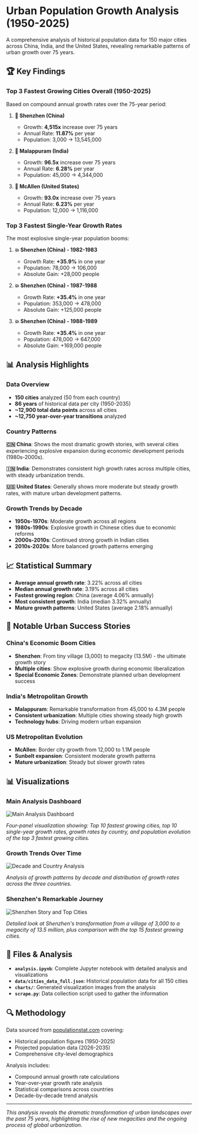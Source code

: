# Urban Population Growth Analysis (1950-2025)

A comprehensive analysis of historical population data for 150 major cities across China, India, and the United States, revealing remarkable patterns of urban growth over 75 years.

## 🏆 Key Findings

### Top 3 Fastest Growing Cities Overall (1950-2025)

Based on compound annual growth rates over the 75-year period:

1. **🥇 Shenzhen (China)**
   - Growth: **4,515x** increase over 75 years
   - Annual Rate: **11.87%** per year
   - Population: 3,000 → 13,545,000

2. **🥈 Malappuram (India)** 
   - Growth: **96.5x** increase over 75 years
   - Annual Rate: **6.28%** per year
   - Population: 45,000 → 4,344,000

3. **🥉 McAllen (United States)**
   - Growth: **93.0x** increase over 75 years
   - Annual Rate: **6.23%** per year
   - Population: 12,000 → 1,116,000

### Top 3 Fastest Single-Year Growth Rates

The most explosive single-year population booms:

1. **💥 Shenzhen (China) - 1982-1983**
   - Growth Rate: **+35.9%** in one year
   - Population: 78,000 → 106,000
   - Absolute Gain: +28,000 people

2. **💥 Shenzhen (China) - 1987-1988**
   - Growth Rate: **+35.4%** in one year  
   - Population: 353,000 → 478,000
   - Absolute Gain: +125,000 people

3. **💥 Shenzhen (China) - 1988-1989**
   - Growth Rate: **+35.4%** in one year
   - Population: 478,000 → 647,000
   - Absolute Gain: +169,000 people

## 📊 Analysis Highlights

### Data Overview
- **150 cities** analyzed (50 from each country)
- **86 years** of historical data per city (1950-2035)
- **~12,900 total data points** across all cities
- **~12,750 year-over-year transitions** analyzed

### Country Patterns

**🇨🇳 China**: Shows the most dramatic growth stories, with several cities experiencing explosive expansion during economic development periods (1980s-2000s).

**🇮🇳 India**: Demonstrates consistent high growth rates across multiple cities, with steady urbanization trends.

**🇺🇸 United States**: Generally shows more moderate but steady growth rates, with mature urban development patterns.

### Growth Trends by Decade
- **1950s-1970s**: Moderate growth across all regions
- **1980s-1990s**: Explosive growth in Chinese cities due to economic reforms
- **2000s-2010s**: Continued strong growth in Indian cities
- **2010s-2020s**: More balanced growth patterns emerging

## 📈 Statistical Summary

- **Average annual growth rate**: 3.22% across all cities
- **Median annual growth rate**: 3.19% across all cities
- **Fastest growing region**: China (average 4.06% annually)
- **Most consistent growth**: India (median 3.32% annually)
- **Mature growth patterns**: United States (average 2.18% annually)

## 🌆 Notable Urban Success Stories

### China's Economic Boom Cities
- **Shenzhen**: From tiny village (3,000) to megacity (13.5M) - the ultimate growth story
- **Multiple cities**: Show explosive growth during economic liberalization
- **Special Economic Zones**: Demonstrate planned urban development success

### India's Metropolitan Growth
- **Malappuram**: Remarkable transformation from 45,000 to 4.3M people
- **Consistent urbanization**: Multiple cities showing steady high growth
- **Technology hubs**: Driving modern urban expansion

### US Metropolitan Evolution
- **McAllen**: Border city growth from 12,000 to 1.1M people
- **Sunbelt expansion**: Consistent moderate growth patterns
- **Mature urbanization**: Steady but slower growth rates

## 📊 Visualizations

### Main Analysis Dashboard
![Main Analysis Dashboard](charts/main_analysis_dashboard.png)

*Four-panel visualization showing: Top 10 fastest growing cities, top 10 single-year growth rates, growth rates by country, and population evolution of the top 3 fastest growing cities.*

### Growth Trends Over Time
![Decade and Country Analysis](charts/decade_and_country_analysis.png)

*Analysis of growth patterns by decade and distribution of growth rates across the three countries.*

### Shenzhen's Remarkable Journey
![Shenzhen Story and Top Cities](charts/shenzhen_story_and_top_cities.png)

*Detailed look at Shenzhen's transformation from a village of 3,000 to a megacity of 13.5 million, plus comparison with the top 15 fastest growing cities.*

## 📁 Files & Analysis

- **`analysis.ipynb`**: Complete Jupyter notebook with detailed analysis and visualizations
- **`data/cities_data_full.json`**: Historical population data for all 150 cities
- **`charts/`**: Generated visualization images from the analysis
- **`scrape.py`**: Data collection script used to gather the information

## 🔍 Methodology

Data sourced from [populationstat.com](https://populationstat.com) covering:
- Historical population figures (1950-2025)
- Projected population data (2026-2035)
- Comprehensive city-level demographics

Analysis includes:
- Compound annual growth rate calculations
- Year-over-year growth rate analysis
- Statistical comparisons across countries
- Decade-by-decade trend analysis

---

*This analysis reveals the dramatic transformation of urban landscapes over the past 75 years, highlighting the rise of new megacities and the ongoing process of global urbanization.*
